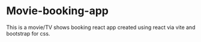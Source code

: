 # Movie-booking-app
 This is a movie/TV shows booking react app created using react via vite and bootstrap for css.
